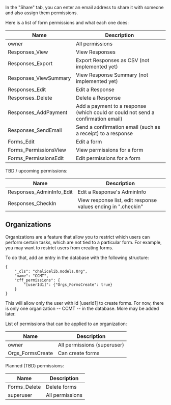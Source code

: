 In the "Share" tab, you can enter an email address to share it with someone and also assign them permissions.

Here is a list of form permissions and what each one does:

| Name      | Description |
| ----------- | ----------- |
|  owner  | All permissions |
|  Responses_View  | View Responses |
|  Responses_Export  | Export Responses as CSV (not implemented yet) |
|  Responses_ViewSummary  | View Response Summary (not implemented yet) |
|  Responses_Edit  | Edit a Response |
|  Responses_Delete  | Delete a Response |
|  Responses_AddPayment  | Add a payment to a response (which could or could not send a confirmation email) |
|  Responses_SendEmail  | Send a confirmation email (such as a receipt) to a response |
|  Forms_Edit  | Edit a form |
|  Forms_PermissionsView  | View permissions for a form |
|  Forms_PermissionsEdit | Edit permissions for a form |

TBD / upcoming permissions:

| Name      | Description |
| ----------- | ----------- |
|  Responses_AdminInfo_Edit | Edit a Response's AdminInfo |
|  Responses_CheckIn  | View response list, edit response values ending in ".checkin" |

## Organizations
Organizations are a feature that allow you to restrict which users can perform certain tasks, which are not tied to a particular form. For example, you may want to restrict users from creating forms.

To do that, add an entry in the database with the following structure:
```
{
    "_cls": "chalicelib.models.Org",
    "name": "CCMT",
    "cff_permissions": {
        "[userId1]": {"Orgs_FormsCreate": true}
    }
}
```

This will allow only the user with id [userId1] to create forms. For now, there is only one organization -- CCMT -- in the database. More may be added later.

List of permissions that can be applied to an organization:

| Name      | Description |
| ----------- | ----------- |
|  owner         | All permissions (superuser) |
|  Orgs_FormsCreate  | Can create forms |

Planned (TBD) permissions:

| Name      | Description |
| ----------- | ----------- |
|  Forms_Delete  | Delete forms |
|  superuser  | All permissions |
